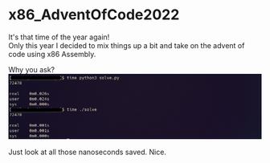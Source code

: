 # x86_AdventOfCode2022
It's that time of the year again!  
Only this year I decided to mix things up a bit and take on the advent of code using x86 Assembly.

Why you ask?  
![Why we do it](./speeeeeed.png)  

Just look at all those nanoseconds saved. Nice.
